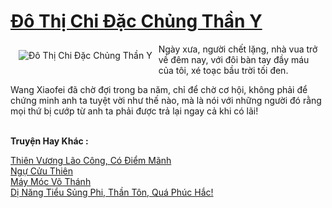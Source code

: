 <a href="https://truyentiki.com/do-thi-chi-dac-chung-than-y.30823/" title="Đô Thị Chi Đặc Chủng Thần Y"><h1>Đô Thị Chi Đặc Chủng Thần Y</h1></a><div style="display:table"><img align="right" style="float: left; padding: 10px;" src="https://truyentiki.com/a/img/str/src/30823.jpg" alt="Đô Thị Chi Đặc Chủng Thần Y">Ngày xưa, người chết lặng, nhà vua trở về đêm nay, với đôi bàn tay đầy máu của tôi, xé toạc bầu trời tối đen. <p></p> Wang Xiaofei đã chờ đợi trong ba năm, chỉ để chờ cơ hội, không phải để chứng minh anh ta tuyệt vời như thế nào, mà là nói với những người đó rằng mọi thứ bị cướp từ anh ta phải được trả lại ngay cả khi có lãi!</div><p><br><b>Truyện Hay Khác :</b></p><a href="https://truyentiki.com/thien-vuong-lao-cong-co-diem-manh.30822/" alt="Thiên Vương Lão Công, Có Điểm Mãnh">Thiên Vương Lão Công, Có Điểm Mãnh</a><br/><a href="https://github.com/nownovels/top500/tree/master/truyenhay/33545/" alt="Ngự Cửu Thiên">Ngự Cửu Thiên</a><br/><a href="https://github.com/nownovels/truyenhay/tree/master/truyenhay/30485/README.md" alt="Máy Móc Võ Thánh">Máy Móc Võ Thánh</a><br/><a href="https://github.com/nownovels/truyenhay/tree/master/truyenhay/30344/README.md" alt="Dị Năng Tiểu Sủng Phi, Thần Tôn, Quá Phúc Hắc!">Dị Năng Tiểu Sủng Phi, Thần Tôn, Quá Phúc Hắc!</a><br/>